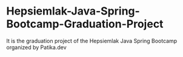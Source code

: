 # Hepsiemlak-Java-Spring-Bootcamp-Graduation-Project
It is the graduation project of the Hepsiemlak Java Spring Bootcamp organized by Patika.dev 
